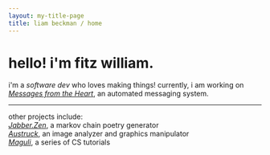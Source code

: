 ```yaml
---
layout: my-title-page
title: liam beckman / home
---
```


# hello! i'm fitz william.

i'm a *software dev* who loves making things! currently, i am working on [*Messages from the Heart*](/code), an automated messaging system.

---

other projects include:<br />
	[*Jabber.Zen*](/code), a markov chain poetry generator<br />
	[*Austruck*](/code), an image analyzer and graphics manipulator<br />
	[*Maguli*](/code), a series of CS tutorials

